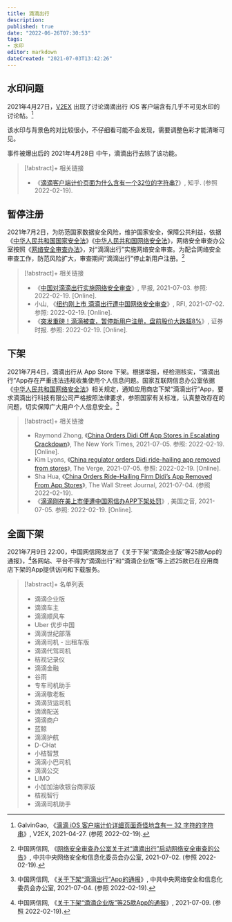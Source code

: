 ```yaml
---
title: 滴滴出行
description:
published: true
date: "2022-06-26T07:30:53"
tags:
- 水印
editor: markdown
dateCreated: "2021-07-03T13:42:26"
---
```


## 水印问题

2021年4月27日，[V2EX](/website/V2EX.md) 出现了讨论滴滴出行 iOS 客户端含有几乎不可见水印的讨论帖。[^367]

[^367]: GalvinGao, 《[滴滴 iOS 客户端计价详细页面奇怪地含有一 32 字符的字符串](https://web.archive.org/web/20210428052355/https://www.v2ex.com/t/773673)》, V2EX, 2021-04-27. (参照 2022-02-19).

该水印与背景色的对比较很小，不仔细看可能不会发现，需要调整色彩才能清晰可见。

事件被爆出后的 2021年4月28日 中午，滴滴出行去除了该功能。

> [!abstract]+ 相关链接
>
> +   《[滴滴客户端计价页面为什么含有一个32位的字符串?](https://archive.is/p8AKL "https://www.zhihu.com/question/456965646")》, 知乎. (参照 2022-02-19).

## 暂停注册

2021年7月2日，为防范国家数据安全风险，维护国家安全，保障公共利益，依据《[中华人民共和国国家安全法][]》《[中华人民共和国网络安全法][]》，网络安全审查办公室按照《[网络安全审查办法][]》，对“滴滴出行”实施网络安全审查。为配合网络安全审查工作，防范风险扩大，审查期间“滴滴出行”停止新用户注册。[^cac16]

[中华人民共和国国家安全法]: /rule/普通法律/中华人民共和国国家安全法.md
[中华人民共和国网络安全法]: /rule/普通法律/中华人民共和国网络安全法.md
[网络安全审查办法]: /rule/多部门/网络安全审查办法.md

[^cac16]: 中国网信网, 《[网络安全审查办公室关于对“滴滴出行”启动网络安全审查的公告](https://web.archive.org/web/20210702120256/http://www.cac.gov.cn/2021-07/02/c_1626811521011934.htm)》, 中共中央网络安全和信息化委员会办公室, 2021-07-02. (参照 2022-02-19).

> [!abstract]+ 相关链接
>
> +   《[中国对滴滴出行实施网络安全审查](https://archive.is/nguXr "https://www.zaobao.com.sg/realtime/china/story20210703-1164075")》, 早报, 2021-07-03. 参照: 2022-02-19. [Online].
> +   小山, 《[纽约刚上市 滴滴出行遭中国网络安全审查](https://web.archive.org/web/20210702140754/https://www.rfi.fr/cn/中国/20210702-纽约刚上市-滴滴出行遭中国网络安全审查)》, RFI, 2021-07-02. 参照: 2022-02-19. [Online].
> +   《[突发重磅！滴滴被查，暂停新用户注册，盘前股价大跌超8%](https://web.archive.org/web/20210703073445/http://mp.weixin.qq.com/s?__biz=MjM5NDEzMTAwMA==&mid=2652093253&idx=1&sn=30c7346815ca3b1d670282619623f46a&chksm=bd6b66128a1cef04d319d90c0724a39f231380337ac433475cea5aaab37e90e8fc230a25303d#rd)》, 证券时报. 参照: 2022-02-19. [Online].

## 下架

2021年7月4日，滴滴出行从 App Store 下架。根据举报，经检测核实，“滴滴出行”App存在严重违法违规收集使用个人信息问题。国家互联网信息办公室依据《[中华人民共和国网络安全法](/rule/普通法律/中华人民共和国网络安全法.md)》相关规定，通知应用商店下架“滴滴出行”App，要求滴滴出行科技有限公司严格按照法律要求，参照国家有关标准，认真整改存在的问题，切实保障广大用户个人信息安全。[^Ub00l]

[^Ub00l]: 中国网信网, 《[关于下架“滴滴出行”App的通报](https://web.archive.org/web/20220119225100/http://www.cac.gov.cn/2021-07/04/c_1627016782176163.htm)》, 中共中央网络安全和信息化委员会办公室, 2021-07-04. (参照 2022-02-19).

> [!abstract]+ 相关链接
>
> +   Raymond Zhong, 《[China Orders Didi Off App Stores in Escalating Crackdown](https://web.archive.org/web/20210705002051/https://www.nytimes.com/2021/07/04/technology/china-didi-app-removed.html)》, The New York Times, 2021-07-05. 参照: 2022-02-19. [Online].
> +   Kim Lyons, 《[China regulator orders Didi ride-hailing app removed from stores](https://web.archive.org/web/20210705002208/https://www.theverge.com/2021/7/4/22562912/china-regulator-orders-didi-ride-hailing-app-removed)》, The Verge, 2021-07-05. 参照: 2022-02-19. [Online].
> +   Sha Hua, 《[China Orders Ride-Hailing Firm Didi’s App Removed From App Stores](https://web.archive.org/web/20210705002106/https://www.wsj.com/articles/chinas-internet-regulator-finds-serious-problems-with-didi-china-units-app-11625402263)》, The Wall Street Journal, 2021-07-04. (参照 2022-02-19).
> +   《[滴滴刚在美上市便遭中国网信办APP下架处罚](https://web.archive.org/web/20210705002900/https://www.voachinese.com/a/chinese-regulators-order-didi-chuxing-to-be-removed-from-the-app-store-20210704/5952865.html)》, 美国之音, 2021-07-05. 参照: 2022-02-19. [Online].

## 全面下架

2021年7月9日 22:00，中国网信网发出了《关于下架“滴滴企业版”等25款App的通报》，[^list]各网站、平台不得为“滴滴出行”和“滴滴企业版”等上述25款已在应用商店下架的App提供访问和下载服务。

[^list]: 中国网信网, 《[关于下架“滴滴企业版”等25款App的通报](https://web.archive.org/web/20210709144259/http://www.cac.gov.cn/2021-07/09/c_1627415870012872.htm)》, 2021-07-09. (参照 2022-02-19).

> [!abstract]+ 名单列表
>
> +   滴滴企业版
> +   滴滴车主
> +   滴滴顺风车
> +   Uber 优步中国
> +   滴滴世纪部落
> +   滴滴司机 - 出租车版
> +   滴滴代驾司机
> +   桔视记录仪
> +   滴滴金融
> +   谷雨
> +   专车司机助手
> +   滴滴敬老板
> +   滴滴货运司机
> +   滴滴配送
> +   滴滴商户
> +   蓝鲸
> +   滴滴护航
> +   D-CHat
> +   小桔智慧
> +   滴滴小巴司机
> +   滴滴公交
> +   LIMO
> +   小加加油收银台商家版
> +   桔视智行
> +   滴滴司机助手
